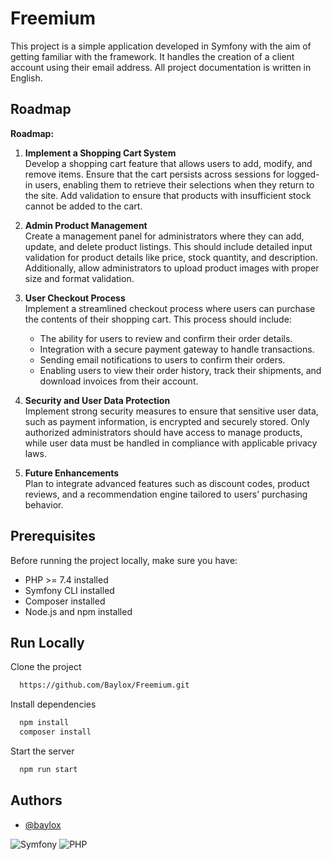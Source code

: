 
# Freemium

This project is a simple application developed in Symfony with the aim of getting familiar with the framework. It handles the creation of a client account using their email address. All project documentation is written in English.




## Roadmap

**Roadmap:**

1. **Implement a Shopping Cart System**  
   Develop a shopping cart feature that allows users to add, modify, and remove items. Ensure that the cart persists across sessions for logged-in users, enabling them to retrieve their selections when they return to the site. Add validation to ensure that products with insufficient stock cannot be added to the cart.

2. **Admin Product Management**  
   Create a management panel for administrators where they can add, update, and delete product listings. This should include detailed input validation for product details like price, stock quantity, and description. Additionally, allow administrators to upload product images with proper size and format validation.

3. **User Checkout Process**  
   Implement a streamlined checkout process where users can purchase the contents of their shopping cart. This process should include:
   - The ability for users to review and confirm their order details.
   - Integration with a secure payment gateway to handle transactions.
   - Sending email notifications to users to confirm their orders.
   - Enabling users to view their order history, track their shipments, and download invoices from their account.

4. **Security and User Data Protection**  
   Implement strong security measures to ensure that sensitive user data, such as payment information, is encrypted and securely stored. Only authorized administrators should have access to manage products, while user data must be handled in compliance with applicable privacy laws.

5. **Future Enhancements**  
   Plan to integrate advanced features such as discount codes, product reviews, and a recommendation engine tailored to users’ purchasing behavior.

## Prerequisites

Before running the project locally, make sure you have:

- PHP >= 7.4 installed
- Symfony CLI installed
- Composer installed
- Node.js and npm installed

## Run Locally

Clone the project

```bash
  https://github.com/Baylox/Freemium.git
```

Install dependencies

```bash
  npm install
  composer install
```

Start the server

```bash
  npm run start
```


## Authors

- [@baylox](https://www.github.com/baylox)



![Symfony](https://img.shields.io/badge/symfony-6.4-purple) 
![PHP](https://img.shields.io/badge/php-8.2.12-blue)



